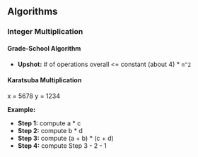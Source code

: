 ## Algorithms

### Integer Multiplication

#### Grade-School Algorithm
* **Upshot:** # of operations overall <= constant (about 4) * `n^2`

#### Karatsuba Multiplication
x = 5678
y = 1234

**Example:**
* **Step 1:** compute a * c
* **Step 2:** compute b * d
* **Step 3:** compute (a + b) * (c + d)
* **Step 4:** compute Step 3 - 2 - 1